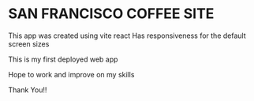 # SAN FRANCISCO COFFEE SITE

This app was created using vite react
Has responsiveness for the default screen sizes

This is my first deployed web app

Hope to work and improve on my skills 

Thank You!!
